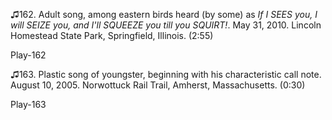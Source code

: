 ♫162. Adult song, among eastern birds heard (by some) as *If I SEES you,
I will SEIZE you, and I\'ll SQUEEZE you till you SQUIRT!*. May 31, 2010.
Lincoln Homestead State Park, Springfield, Illinois. (2:55)

Play-162

♫163. Plastic song of youngster, beginning with his characteristic call
note. August 10, 2005. Norwottuck Rail Trail, Amherst, Massachusetts.
(0:30)

Play-163
